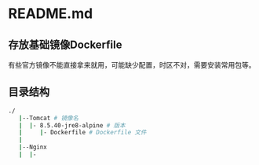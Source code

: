 # README.md

## 存放基础镜像Dockerfile
有些官方镜像不能直接拿来就用，可能缺少配置，时区不对，需要安装常用包等。

## 目录结构
```sh
./
   |--Tomcat # 镜像名
   |  |- 8.5.40-jre8-alpine # 版本
   |     |- Dockerfile # Dockerfile 文件
   |
   |--Nginx 
   |  |-   
```